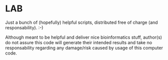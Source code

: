 # LAB


Just a bunch of (hopefully) helpful scripts, distributed free of charge (and responsability). :-)

Although meant to be helpful and deliver nice bioinformatics stuff, author(s) do not assure this code will generate their intended results and take no responsability regarding any damage/risk caused by usage of this computer code.
